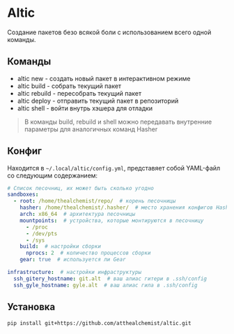 # Altic

Создание пакетов безо всякой боли с использованием всего одной команды.

## Команды

- altic new - создать новый пакет в интерактивном режиме
- altic build - собрать текущий пакет
- altic rebuild - пересобрать текущий пакет
- altic deploy - отправить текущий пакет в репозиторий
- altic shell - войти внутрь хэшера для отладки

> В команды build, rebuild и shell можно передавать внутренние параметры для аналогичных команд Hasher

## Конфиг
Находится в `~/.local/altic/config.yml`, представяет собой YAML-файл со следующим содержанием:
```yaml
# Cписок песочниц, их может быть сколько угодно
sandboxes:
  - root: /home/thealchemist/repo/  # корень песочницы
    hasher: /home/thealchemist/.hasher/  # место хранения конфигов Hasher
    arch: x86_64  # архитектура песочницы
    mountpoints:  # устройства, которые монтируются в песочницу
      - /proc
      - /dev/pts
      - /sys
    build:  # настройки сборки
      nprocs: 2  # количество процессов сборки
    gear: true  # используется ли Gear

infrastructure:  # настройки инфраструктуры
  ssh_gitery_hostname: git.alt  # ваш алиас гитери в .ssh/config
  ssh_gyle_hostname: gyle.alt  # ваш алиас гила в .ssh/config
```

## Установка
`pip install git+https://github.com/atthealchemist/altic.git`
